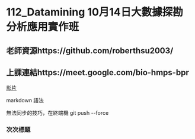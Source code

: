 # 112_Datamining 10月14日大數據探勘分析應用實作班

## 老師資源https://github.com/roberthsu2003/
## 上課連結https://meet.google.com/bio-hmps-bpr

[影片](https://www.youtube.com/watch?v=YWTf5MMuTlY)

markdown 語法

無法同步的技巧，在終端機 git push --force

### 次次標題

